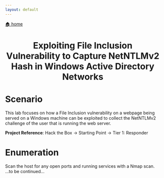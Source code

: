 ```yaml
---
layout: default
---
```


[🏠 home](../)

<h1 style="text-align: center;">Exploiting File Inclusion Vulnerability to Capture NetNTLMv2 Hash in Windows Active Directory Networks</h1>

# Scenario
This lab focuses on how a File Inclusion vulnerability on a webpage being served on a Windows machine can be exploited to collect the NetNTLMv2 challenge of the user that is running the web server.

**Project Reference**: Hack the Box -> Starting Point -> Tier 1: Responder

# Enumeration
Scan the host for any open ports and running services with a Nmap scan.
...to be continued...
